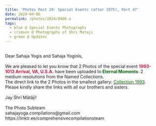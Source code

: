 ```yaml
---
title: 'Photos Post 29: Special Events (after 1975), Part 47'
date: 2024-04-06
permalink: /photos/2024/0406-a
tags:
  - blue @ Special Events Photographs
  - crimson @ Photographs of Shri Mataji
  - green @ Updates
---
```


<p>
<br>
Dear Sahaja Yogis and Sahaja Yoginīs,<br>
<br>
We are pleased to let you know that 2 Photos of the special event <font color="Crimson"><b>1993-1013 Arrival, VA, U.S.A.</b></font> have been uploaded to <font color="DarkGreen"><b>Eternal Moments</b></font>: 2 medium resolutions from the Named Collections.<br>
The direct link to the 2 Photos in the smallest gallery: <a href="https://eternalmoments.smugmug.com/Collections/Edward-Saugstad/1993"><font color="DarkGreen">Collection 1993</font></a>.<br> 
Please kindly share the links with all our brothers and sisters.<br>
<br>
Jay Śhrī Mātājī!<br>
<br>
The Photo Subteam<br>
sahajayoga.compilations@gmail.com<br>
https://linktr.ee/comprehensivecompilationsteam
</p>